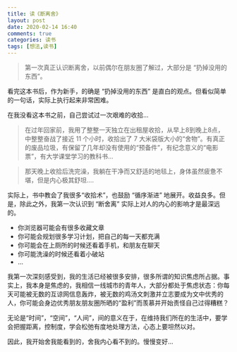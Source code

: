 ```yaml
---
title: 读《断离舍》
layout: post
date: 2020-02-14 16:40
comments: true
categories: 读书
tags: [想法,读书]
---
```

<!--more-->
> 第一次真正认识断离舍，以前偶尔在朋友圈了解过，大部分是 “扔掉没用的东西”。

看完这本书后，作为新手，的确是 “扔掉没用的东西” 是直白的观点。但看似简单的一句话，实际上执行起来非常困难。

在我没看这本书之前，自己尝试过一次艰难的收拾...

>在过年回家前，我用了整整一天独立在出租屋收拾，从早上8到晚上8点，中整整奋战了接近 11 个小时，收拾出了 7 大米袋版大小的“舍物”。有真正的废品垃圾，有保留了几年却没有使用的“预备件”，有纪念意义的“电影票”，有大学课堂学习的教科书...

>那天晚上收拾后洗完澡，我躺在干净而又舒适的地毯上，身体虽然疲惫不堪，但是内心极其舒坦....

实际上，书中教会了我很多“收拾术”，也鼓励 “循序渐进” 地展开。收益良多。但是，除此之外，我第一次认识到 “断舍离” 实际上对人的内心的影响才是最深远的。

* 你浏览器可能会有很多收藏文章
* 你可能会规划很多学习计划，把自己的每一天都充满
* 你可能会在上厕所的时候还看着手机，和朋友在聊天
* 你可能洗澡的时候还看着小破站
* ...

我第一次深刻感受到，我的生活已经被很多安排，很多所谓的知识焦虑所占据。事实上，我本身是焦虑的，我相信一线城市的青年人，大部分都处于焦虑状态：你每天可能被无数的互谅网信息轰炸，被无数的鸡汤文刺激并立志要成为文中优秀的人，你可能会身边优秀朋友朋友圈所晒的“盈利”而羡慕并开始责怪自己过得糟糕？

无论是“时间”，“空间”，“人间”，间的意义在于，在维持我们所在的生活中，要学会把握距离，控制度，学会松弛有度地处理方法，心态上要坦然以对。

因此，我开始舍我能看到的，舍我内心看不到的。慢慢变好...

